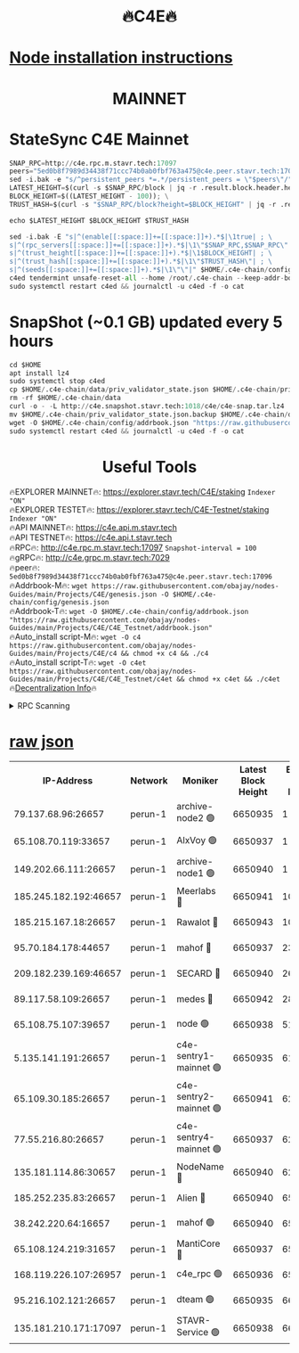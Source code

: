 <h1 align="center"> 🔥C4E🔥</h1>

[Node installation instructions](https://github.com/obajay/nodes-Guides/tree/main/Projects/C4E)
=

<h1 align="center"> MAINNET</h1>

# StateSync C4E Mainnet
```python
SNAP_RPC=http://c4e.rpc.m.stavr.tech:17097
peers="5ed0b8f7989d34438f71ccc74b0ab0fbf763a475@c4e.peer.stavr.tech:17096"
sed -i.bak -e "s/^persistent_peers *=.*/persistent_peers = \"$peers\"/" $HOME/.c4e-chain/config/config.toml
LATEST_HEIGHT=$(curl -s $SNAP_RPC/block | jq -r .result.block.header.height); \
BLOCK_HEIGHT=$((LATEST_HEIGHT - 100)); \
TRUST_HASH=$(curl -s "$SNAP_RPC/block?height=$BLOCK_HEIGHT" | jq -r .result.block_id.hash)

echo $LATEST_HEIGHT $BLOCK_HEIGHT $TRUST_HASH

sed -i.bak -E "s|^(enable[[:space:]]+=[[:space:]]+).*$|\1true| ; \
s|^(rpc_servers[[:space:]]+=[[:space:]]+).*$|\1\"$SNAP_RPC,$SNAP_RPC\"| ; \
s|^(trust_height[[:space:]]+=[[:space:]]+).*$|\1$BLOCK_HEIGHT| ; \
s|^(trust_hash[[:space:]]+=[[:space:]]+).*$|\1\"$TRUST_HASH\"| ; \
s|^(seeds[[:space:]]+=[[:space:]]+).*$|\1\"\"|" $HOME/.c4e-chain/config/config.toml
c4ed tendermint unsafe-reset-all --home /root/.c4e-chain --keep-addr-book
sudo systemctl restart c4ed && journalctl -u c4ed -f -o cat
```
# SnapShot (~0.1 GB) updated every 5 hours
```python
cd $HOME
apt install lz4
sudo systemctl stop c4ed
cp $HOME/.c4e-chain/data/priv_validator_state.json $HOME/.c4e-chain/priv_validator_state.json.backup
rm -rf $HOME/.c4e-chain/data
curl -o - -L http://c4e.snapshot.stavr.tech:1018/c4e/c4e-snap.tar.lz4 | lz4 -c -d - | tar -x -C $HOME/.c4e-chain --strip-components 2
mv $HOME/.c4e-chain/priv_validator_state.json.backup $HOME/.c4e-chain/data/priv_validator_state.json
wget -O $HOME/.c4e-chain/config/addrbook.json "https://raw.githubusercontent.com/obajay/nodes-Guides/main/Projects/C4E/addrbook.json"
sudo systemctl restart c4ed && journalctl -u c4ed -f -o cat
```
 <h1 align="center"> Useful Tools</h1>

🔥EXPLORER MAINNET🔥:  https://explorer.stavr.tech/C4E/staking            `Indexer "ON"` \
🔥EXPLORER TESTET🔥:   https://explorer.stavr.tech/C4E-Testnet/staking     `Indexer "ON"` \
🔥API MAINNET🔥:       https://c4e.api.m.stavr.tech \
🔥API TESTNET🔥:       https://c4e.api.t.stavr.tech \
🔥RPC🔥:               http://c4e.rpc.m.stavr.tech:17097                  `Snapshot-interval = 100` \
🔥gRPC🔥:              http://c4e.grpc.m.stavr.tech:7029 \
🔥peer🔥:              `5ed0b8f7989d34438f71ccc74b0ab0fbf763a475@c4e.peer.stavr.tech:17096` \
🔥Addrbook-M🔥:    ```wget https://raw.githubusercontent.com/obajay/nodes-Guides/main/Projects/C4E/genesis.json -O $HOME/.c4e-chain/config/genesis.json``` \
🔥Addrbook-T🔥:    ```wget -O $HOME/.c4e-chain/config/addrbook.json "https://raw.githubusercontent.com/obajay/nodes-Guides/main/Projects/C4E/C4E_Testnet/addrbook.json"``` \
🔥Auto_install script-M🔥: ```wget -O c4 https://raw.githubusercontent.com/obajay/nodes-Guides/main/Projects/C4E/c4 && chmod +x c4 && ./c4``` \
🔥Auto_install script-T🔥: ```wget -O c4et https://raw.githubusercontent.com/obajay/nodes-Guides/main/Projects/C4E/C4E_Testnet/c4et && chmod +x c4et && ./c4et``` \
🔥[Decentralization Info](https://github.com/obajay/StateSync-snapshots/tree/main/Projects/C4E/Decentralization)🔥




<details>
<summary>RPC Scanning</summary>

<h2 align="center"> We scan nodes in real time every 4 hours. And we provide the final result of RPC endpoints.
We cannot influence the operation of these nodes in any way. </h2>


```python
If Voting Power is higher than 0 --> then the Node is a validator of the network and may be subject to attack and be a potential threat to the chain.
```
```python
We marked such validators with a red symbol
```

</details>

[raw json](https://rpc-check.c4e.stavr.tech/c4e/rpc-c4e-result.json)
=



<table><tr><th>IP-Address</th><th>Network</th><th>Moniker</th><th>Latest Block Height</th><th>Earliest Block Height</th><th>Catching Up</th><th>Tx Index</th><th>Voting Power</th><th>Scan Time</th></tr><tr><td>79.137.68.96:26657</td><td>perun-1</td><td>archive-node2 🟢</td><td>6650935</td><td>1</td><td>False</td><td>on</td><td>0</td><td>2024-01-09T03:35:41.637653674UTC</td></tr><tr><td>65.108.70.119:33657</td><td>perun-1</td><td>AlxVoy 🟢</td><td>6650937</td><td>1</td><td>False</td><td>on</td><td>0</td><td>2024-01-09T03:35:55.689170521UTC</td></tr><tr><td>149.202.66.111:26657</td><td>perun-1</td><td>archive-node1 🟢</td><td>6650940</td><td>1</td><td>False</td><td>on</td><td>0</td><td>2024-01-09T03:36:11.744762400UTC</td></tr><tr><td>185.245.182.192:46657</td><td>perun-1</td><td>Meerlabs 🔴</td><td>6650941</td><td>1051501</td><td>False</td><td>on</td><td>527310</td><td>2024-01-09T03:36:17.525839104UTC</td></tr><tr><td>185.215.167.18:26657</td><td>perun-1</td><td>Rawalot 🔴</td><td>6650943</td><td>1090501</td><td>False</td><td>on</td><td>701423</td><td>2024-01-09T03:36:29.305367845UTC</td></tr><tr><td>95.70.184.178:44657</td><td>perun-1</td><td>mahof 🔴</td><td>6650937</td><td>2342001</td><td>False</td><td>off</td><td>1862169</td><td>2024-01-09T03:35:54.964016388UTC</td></tr><tr><td>209.182.239.169:46657</td><td>perun-1</td><td>SECARD 🔴</td><td>6650940</td><td>2616101</td><td>False</td><td>off</td><td>1136703</td><td>2024-01-09T03:36:08.988990086UTC</td></tr><tr><td>89.117.58.109:26657</td><td>perun-1</td><td>medes 🔴</td><td>6650942</td><td>2826001</td><td>False</td><td>off</td><td>1484927</td><td>2024-01-09T03:36:24.385912744UTC</td></tr><tr><td>65.108.75.107:39657</td><td>perun-1</td><td>node 🟢</td><td>6650938</td><td>5198801</td><td>False</td><td>on</td><td>0</td><td>2024-01-09T03:35:58.062950202UTC</td></tr><tr><td>5.135.141.191:26657</td><td>perun-1</td><td>c4e-sentry1-mainnet 🟢</td><td>6650935</td><td>6198001</td><td>False</td><td>on</td><td>0</td><td>2024-01-09T03:35:40.941343871UTC</td></tr><tr><td>65.109.30.185:26657</td><td>perun-1</td><td>c4e-sentry2-mainnet 🟢</td><td>6650941</td><td>6238301</td><td>False</td><td>on</td><td>0</td><td>2024-01-09T03:36:17.146262007UTC</td></tr><tr><td>77.55.216.80:26657</td><td>perun-1</td><td>c4e-sentry4-mainnet 🟢</td><td>6650937</td><td>6241001</td><td>False</td><td>on</td><td>0</td><td>2024-01-09T03:35:55.296140992UTC</td></tr><tr><td>135.181.114.86:30657</td><td>perun-1</td><td>NodeName 🔴</td><td>6650940</td><td>6284301</td><td>False</td><td>off</td><td>140495</td><td>2024-01-09T03:36:12.127559150UTC</td></tr><tr><td>185.252.235.83:26657</td><td>perun-1</td><td>Alien 🔴</td><td>6650940</td><td>6502501</td><td>False</td><td>on</td><td>1136703</td><td>2024-01-09T03:36:12.431910873UTC</td></tr><tr><td>38.242.220.64:16657</td><td>perun-1</td><td>mahof 🟢</td><td>6650940</td><td>6545801</td><td>False</td><td>off</td><td>0</td><td>2024-01-09T03:36:09.347520798UTC</td></tr><tr><td>65.108.124.219:31657</td><td>perun-1</td><td>MantiCore 🔴</td><td>6650937</td><td>6550937</td><td>False</td><td>off</td><td>193254</td><td>2024-01-09T03:35:54.560798044UTC</td></tr><tr><td>168.119.226.107:26957</td><td>perun-1</td><td>c4e_rpc 🟢</td><td>6650936</td><td>6554001</td><td>False</td><td>on</td><td>0</td><td>2024-01-09T03:35:48.005326793UTC</td></tr><tr><td>95.216.102.121:26657</td><td>perun-1</td><td>dteam 🟢</td><td>6650935</td><td>6640501</td><td>False</td><td>on</td><td>0</td><td>2024-01-09T03:35:41.295908460UTC</td></tr><tr><td>135.181.210.171:17097</td><td>perun-1</td><td>STAVR-Service 🟢</td><td>6650938</td><td>6648001</td><td>False</td><td>on</td><td>0</td><td>2024-01-09T03:36:00.492322101UTC</td></tr></table>
